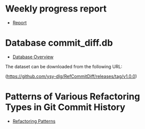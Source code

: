 # Weekly progress report
* [Report](./Weekly%20progress%20report/report.md)


# Database **commit_diff.db**
* [Database Overview ](./Database/database_creating.md)

The dataset can be downloaded from the following URL:

(https://github.com/ysy-dlg/RefCommitDiff/releases/tag/v1.0.0)



  
# Patterns of Various Refactoring Types in Git Commit History
* [Refactoring Patterns](./RefactoringPatterns/RefactoringPatterns.md)








